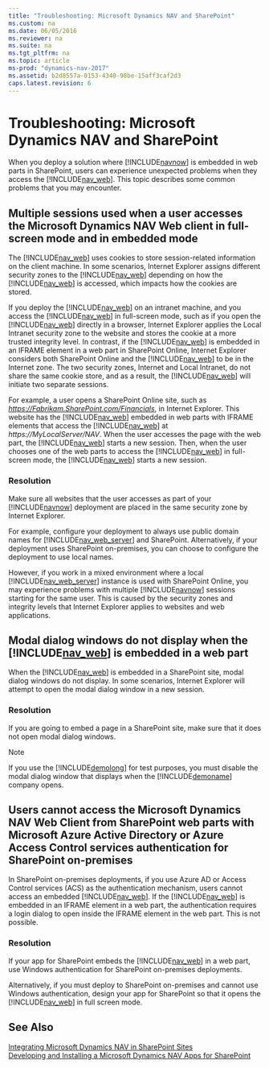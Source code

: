 ```yaml
---
title: "Troubleshooting: Microsoft Dynamics NAV and SharePoint"
ms.custom: na
ms.date: 06/05/2016
ms.reviewer: na
ms.suite: na
ms.tgt_pltfrm: na
ms.topic: article
ms-prod: "dynamics-nav-2017"
ms.assetid: b2d8557a-0153-4340-98be-15aff3caf2d3
caps.latest.revision: 6
---
```

# Troubleshooting: Microsoft Dynamics NAV and SharePoint
When you deploy a solution where [!INCLUDE[navnow](includes/navnow_md.md)] is embedded in web parts in SharePoint, users can experience unexpected problems when they access the [!INCLUDE[nav_web](includes/nav_web_md.md)]. This topic describes some common problems that you may encounter.  
  
##  <a name="MultipleSessions"></a> Multiple sessions used when a user accesses the Microsoft Dynamics NAV Web client in full-screen mode and in embedded mode  
 The [!INCLUDE[nav_web](includes/nav_web_md.md)] uses cookies to store session-related information on the client machine. In some scenarios, Internet Explorer assigns different security zones to the [!INCLUDE[nav_web](includes/nav_web_md.md)] depending on how the [!INCLUDE[nav_web](includes/nav_web_md.md)] is accessed, which impacts how the cookies are stored.  
  
 If you deploy the [!INCLUDE[nav_web](includes/nav_web_md.md)] on an intranet machine, and you access the [!INCLUDE[nav_web](includes/nav_web_md.md)] in full-screen mode, such as if you open the [!INCLUDE[nav_web](includes/nav_web_md.md)] directly in a browser, Internet Explorer applies the Local Intranet security zone to the website and stores the cookie at a more trusted integrity level. In contrast, if the [!INCLUDE[nav_web](includes/nav_web_md.md)] is embedded in an IFRAME element in a web part in SharePoint Online, Internet Explorer considers both SharePoint Online and the [!INCLUDE[nav_web](includes/nav_web_md.md)] to be in the Internet zone. The two security zones, Internet and Local Intranet, do not share the same cookie store, and as a result, the [!INCLUDE[nav_web](includes/nav_web_md.md)] will initiate two separate sessions.  
  
 For example, a user opens a SharePoint Online site, such as *https://Fabrikam.SharePoint.com/Financials*, in Internet Explorer. This website has the [!INCLUDE[nav_web](includes/nav_web_md.md)] embedded in web parts with IFRAME elements that access the [!INCLUDE[nav_web](includes/nav_web_md.md)] at *https://MyLocalServer/NAV*. When the user accesses the page with the web part, the [!INCLUDE[nav_web](includes/nav_web_md.md)] starts a new session. Then, when the user chooses one of the web parts to access the [!INCLUDE[nav_web](includes/nav_web_md.md)] in full-screen mode, the [!INCLUDE[nav_web](includes/nav_web_md.md)] starts a new session.  
  
### Resolution  
 Make sure all websites that the user accesses as part of your [!INCLUDE[navnow](includes/navnow_md.md)] deployment are placed in the same security zone by Internet Explorer.  
  
 For example, configure your deployment to always use public domain names for [!INCLUDE[nav_web_server](includes/nav_web_server_md.md)] and SharePoint. Alternatively, if your deployment uses SharePoint on-premises, you can choose to configure the deployment to use local names.  
  
 However, if you work in a mixed environment where a local [!INCLUDE[nav_web_server](includes/nav_web_server_md.md)] instance is used with SharePoint Online, you may experience problems with multiple [!INCLUDE[navnow](includes/navnow_md.md)] sessions starting for the same user. This is caused by the security zones and integrity levels that Internet Explorer applies to websites and web applications.  
  
## Modal dialog windows do not display when the [!INCLUDE[nav_web](includes/nav_web_md.md)] is embedded in a web part  
 When the [!INCLUDE[nav_web](includes/nav_web_md.md)] is embedded in a SharePoint site, modal dialog windows do not display. In some scenarios, Internet Explorer will attempt to open the modal dialog window in a new session.  
  
### Resolution  
 If you are going to embed a page in a SharePoint site, make sure that it does not open modal dialog windows.  
  
> [!NOTE]  
>  If you use the [!INCLUDE[demolong](includes/demolong_md.md)] for test purposes, you must disable the modal dialog window that displays when the [!INCLUDE[demoname](includes/demoname_md.md)] company opens.  
  
##  <a name="CannotAccessWebClient"></a> Users cannot access the Microsoft Dynamics NAV Web Client from SharePoint web parts with Microsoft Azure Active Directory or Azure Access Control services authentication for SharePoint on-premises  
 In SharePoint on-premises deployments, if you use Azure AD or Access Control services \(ACS\) as the authentication mechanism, users cannot access an embedded [!INCLUDE[nav_web](includes/nav_web_md.md)]. If the [!INCLUDE[nav_web](includes/nav_web_md.md)] is embedded in an IFRAME element in a web part, the authentication requires a login dialog to open inside the IFRAME element in the web part. This is not possible.  
  
### Resolution  
 If your app for SharePoint embeds the [!INCLUDE[nav_web](includes/nav_web_md.md)] in a web part, use Windows authentication for SharePoint on-premises deployments.  
  
 Alternatively, if you must deploy to SharePoint on-premises and cannot use Windows authentication, design your app for SharePoint so that it opens the [!INCLUDE[nav_web](includes/nav_web_md.md)] in full screen mode.  
  
## See Also  
 [Integrating Microsoft Dynamics NAV in SharePoint Sites](Integrating-Microsoft-Dynamics-NAV-in-SharePoint-Sites.md)   
 [Developing and Installing a Microsoft Dynamics NAV Apps for SharePoint](Developing-and-Installing-a-Microsoft-Dynamics-NAV-Apps-for-SharePoint.md)